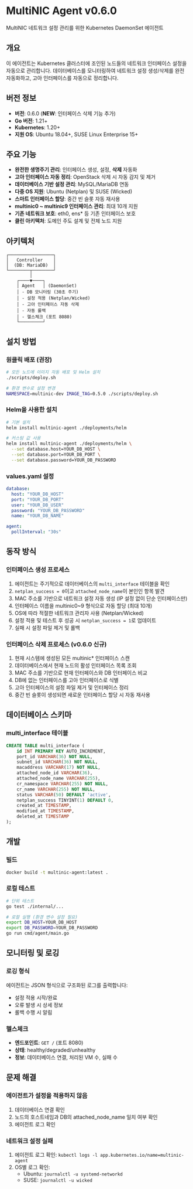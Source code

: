 # MultiNIC Agent v0.6.0

MultiNIC 네트워크 설정 관리를 위한 Kubernetes DaemonSet 에이전트

## 개요

이 에이전트는 Kubernetes 클러스터에 조인된 노드들의 네트워크 인터페이스 설정을 자동으로 관리합니다. 
데이터베이스를 모니터링하여 네트워크 설정 생성/삭제를 완전 자동화하고, 고아 인터페이스를 자동으로 정리합니다.

## 버전 정보

- **버전**: 0.6.0 (**NEW**: 인터페이스 삭제 기능 추가)
- **Go 버전**: 1.21+
- **Kubernetes**: 1.20+
- **지원 OS**: Ubuntu 18.04+, SUSE Linux Enterprise 15+

## 주요 기능

- **완전한 생명주기 관리**: 인터페이스 생성, 설정, **삭제** 자동화
- **고아 인터페이스 자동 정리**: OpenStack 삭제 시 자동 감지 및 제거
- **데이터베이스 기반 설정 관리**: MySQL/MariaDB 연동
- **다중 OS 지원**: Ubuntu (Netplan) 및 SUSE (Wicked)
- **스마트 인터페이스 할당**: 중간 빈 슬롯 자동 재사용
- **multinic0 ~ multinic9 인터페이스 관리**: 최대 10개 지원
- **기존 네트워크 보호**: eth0, ens* 등 기존 인터페이스 보호
- **클린 아키텍처**: 도메인 주도 설계 및 전체 노드 지원

## 아키텍처

```
┌─────────────────┐
│   Controller    │
│  (DB: MariaDB)  │
└────────┬────────┘
         │
    ┌────▼────┐
    │ Agent   │ (DaemonSet)
    │ - DB 모니터링 (30초 주기)
    │ - 설정 적용 (Netplan/Wicked)
    │ - 고아 인터페이스 자동 삭제
    │ - 자동 롤백
    │ - 헬스체크 (포트 8080)
    └─────────┘
```

## 설치 방법

### 원클릭 배포 (권장)

```bash
# 모든 노드에 이미지 자동 배포 및 Helm 설치
./scripts/deploy.sh

# 환경 변수로 설정 변경
NAMESPACE=multinic-dev IMAGE_TAG=0.5.0 ./scripts/deploy.sh
```

### Helm을 사용한 설치

```bash
# 기본 설치
helm install multinic-agent ./deployments/helm

# 커스텀 값 사용
helm install multinic-agent ./deployments/helm \
  --set database.host=YOUR_DB_HOST \
  --set database.port=YOUR_DB_PORT \
  --set database.password=YOUR_DB_PASSWORD
```

### values.yaml 설정

```yaml
database:
  host: "YOUR_DB_HOST"
  port: "YOUR_DB_PORT"
  user: "YOUR_DB_USER"
  password: "YOUR_DB_PASSWORD"
  name: "YOUR_DB_NAME"

agent:
  pollInterval: "30s"
```

## 동작 방식

### 인터페이스 생성 프로세스
1. 에이전트는 주기적으로 데이터베이스의 `multi_interface` 테이블을 확인
2. `netplan_success = 0`이고 `attached_node_name`이 본인인 항목 발견
3. MAC 주소를 기반으로 네트워크 설정 자동 생성 (IP 설정 없이 단순 인터페이스만)
4. 인터페이스 이름을 multinic0~9 형식으로 자동 할당 (최대 10개)
5. OS에 따라 적절한 네트워크 관리자 사용 (Netplan/Wicked)
6. 설정 적용 및 테스트 후 성공 시 `netplan_success = 1`로 업데이트
7. 실패 시 설정 파일 제거 및 롤백

### 인터페이스 삭제 프로세스 (v0.6.0 신규)
1. 현재 시스템에 생성된 모든 multinic* 인터페이스 스캔
2. 데이터베이스에서 현재 노드의 활성 인터페이스 목록 조회
3. MAC 주소를 기반으로 현재 인터페이스와 DB 인터페이스 비교
4. DB에 없는 인터페이스를 고아 인터페이스로 식별
5. 고아 인터페이스의 설정 파일 제거 및 인터페이스 정리
6. 중간 빈 슬롯이 생성되면 새로운 인터페이스 할당 시 자동 재사용

## 데이터베이스 스키마

### multi_interface 테이블
```sql
CREATE TABLE multi_interface (
    id INT PRIMARY KEY AUTO_INCREMENT,
    port_id VARCHAR(36) NOT NULL,
    subnet_id VARCHAR(36) NOT NULL,
    macaddress VARCHAR(17) NOT NULL,
    attached_node_id VARCHAR(36),
    attached_node_name VARCHAR(255),
    cr_namespace VARCHAR(255) NOT NULL,
    cr_name VARCHAR(255) NOT NULL,
    status VARCHAR(50) DEFAULT 'active',
    netplan_success TINYINT(1) DEFAULT 0,
    created_at TIMESTAMP,
    modified_at TIMESTAMP,
    deleted_at TIMESTAMP
);
```

## 개발

### 빌드
```bash
docker build -t multinic-agent:latest .
```

### 로컬 테스트
```bash
# 단위 테스트
go test ./internal/...

# 로컬 실행 (환경 변수 설정 필요)
export DB_HOST=YOUR_DB_HOST
export DB_PASSWORD=YOUR_DB_PASSWORD
go run cmd/agent/main.go
```

## 모니터링 및 로깅

### 로깅 형식
에이전트는 JSON 형식으로 구조화된 로그를 출력합니다:
- 설정 적용 시작/완료
- 오류 발생 시 상세 정보
- 롤백 수행 시 알림

### 헬스체크
- **엔드포인트**: `GET /` (포트 8080)
- **상태**: healthy/degraded/unhealthy
- **정보**: 데이터베이스 연결, 처리된 VM 수, 실패 수

## 문제 해결

### 에이전트가 설정을 적용하지 않음
1. 데이터베이스 연결 확인
2. 노드의 호스트네임과 DB의 attached_node_name 일치 여부 확인
3. 에이전트 로그 확인

### 네트워크 설정 실패
1. 에이전트 로그 확인: `kubectl logs -l app.kubernetes.io/name=multinic-agent`
2. OS별 로그 확인:
   - Ubuntu: `journalctl -u systemd-networkd`
   - SUSE: `journalctl -u wicked`